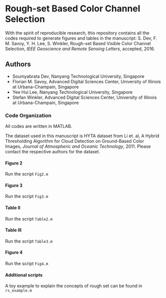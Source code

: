 # Rough-set Based Color Channel Selection

With the spirit of reproducible research, this repository contains all the codes required to generate figures and tables in the manuscript: S. Dev, F. M. Savoy, Y. H. Lee, S. Winkler, Rough-set Based Visible Color Channel Selection, *IEEE Geoscience and Remote Sensing Letters*, accepted, 2016. 

## Authors
* Soumyabrata Dev, Nanyang Technological University, Singapore
* Florian M. Savoy, Advanced Digital Sciences Center, University of Illinois at Urbana-Champain, Singapore
* Yee Hui Lee, Nanyang Technological University, Singapore
* Stefan Winkler, Advanced Digital Sciences Center, University of Illinois at Urbana-Champain, Singapore

### Code Organization
All codes are written in MATLAB. 

The dataset used in this manuscript is HYTA dataset from Li et. al, A Hybrid Thresholding Algorithm for Cloud Detection on Ground-Based Color Images, *Journal of Atmospheric and Oceanic Technology*, 2011. Please contact the respective authors for the dataset.

#### Figure 2
Run the script `Fig2.m`

#### Figure 3
Run the script `Fig3.m`

#### Table II
Run the script `Table2.m`

#### Table III
Run the script `Table3.m`

#### Figure 4
Run the script `Fig4.m`

#### Additional scripts
A toy example to explain the concepts of rough set can be found in `rs_example.m`
